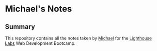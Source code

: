 # Michael's Notes

## Summary

This repository contains all the notes taken by [Michael](https://github.com/easydoesit) for the [Lighthouse Labs](https://www.lighthouselabs.ca/) Web Development Bootcamp.
